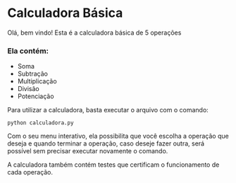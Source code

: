 # Calculadora Básica

Olá, bem vindo! Esta é a calculadora básica de 5 operações

### Ela contém:

* Soma
* Subtração
* Multiplicação
* Divisão
* Potenciação

Para utilizar a calculadora, basta executar o arquivo com o comando:
```
python calculadora.py

```
Com o seu menu interativo, ela possibilita que você escolha a operação que deseja e quando terminar a operação, caso deseje fazer outra, será possível sem precisar executar novamente o comando.

A calculadora também contém testes que certificam o funcionamento de cada operação.
